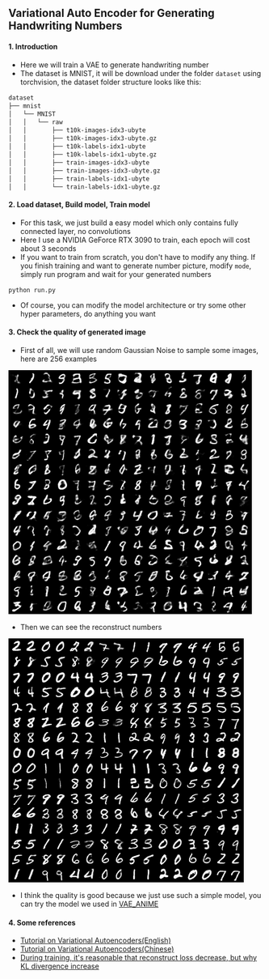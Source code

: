 ## Variational Auto Encoder for Generating Handwriting Numbers

#### 1. Introduction
- Here we will train a VAE to generate handwriting number 
- The dataset is MNIST, it will be download under the folder `dataset` using torchvision, the dataset folder structure looks like this:
```text
dataset
├── mnist
│   └── MNIST
│   │   └── raw
│   │       ├── t10k-images-idx3-ubyte
│   │       ├── t10k-images-idx3-ubyte.gz
│   │       ├── t10k-labels-idx1-ubyte
│   │       ├── t10k-labels-idx1-ubyte.gz
│   │       ├── train-images-idx3-ubyte
│   │       ├── train-images-idx3-ubyte.gz
│   │       ├── train-labels-idx1-ubyte
│   │       └── train-labels-idx1-ubyte.gz
```

#### 2. Load dataset, Build model, Train model
- For this task, we just build a easy model which only contains fully connected layer, no convolutions
- Here I use a NVIDIA GeForce RTX 3090 to train, each epoch will cost about 3 seconds
- If you want to train from scratch, you don't have to modify any thing. If you finish training and want to generate number picture, modify `mode`, simply run program and wait for your generated numbers
```shell
python run.py
```
- Of course, you can modify the model architecture or try some other hyper parameters, do anything you want

#### 3. Check the quality of generated image
- First of all, we will use random Gaussian Noise to sample some images, here are 256 examples

![sample numbers](gen/sample.png)

- Then we can see the reconstruct numbers

![](gen/reconstruct.png)

- I think the quality is good because we just use such a simple model, you can try the model we used in [VAE_ANIME](../VAE_ANIME)

#### 4. Some references
- [Tutorial on Variational Autoencoders(English)](https://arxiv.org/pdf/1606.05908.pdf)
- [Tutorial on Variational Autoencoders(Chinese)](https://zhuanlan.zhihu.com/p/348498294)
- [During training, it's reasonable that reconstruct loss decrease, but why KL divergence increase](https://www.cnblogs.com/BlueBlueSea/p/13149464.html)